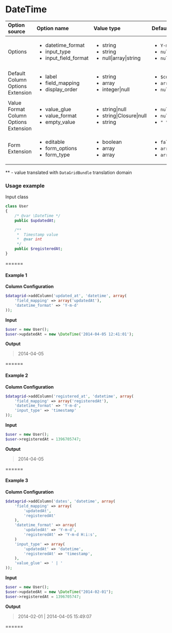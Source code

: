 # DateTime

<table>
    <head>
        <tr>
            <td><b>Option source</b></td>
            <td><b>Option name</b></td>
            <td><b>Value type</b></td>
            <td><b>Default Value</b></td>
        </tr>
    </head>
    <tbody>
        <tr>
            <td>Options </td>
            <td>
                <ul>
                    <li>datetime_format</li>
                    <li>input_type</li>
                    <li>input_field_format</li>
                </ul>
            </td>
            <td>
                <ul>
                    <li>string</li>
                    <li>string</li>
                    <li>null|array|string</li>
                </ul>
            </td>
            <td>
                <ul>
                    <li><code>Y-m-d H:i:s</code></li>
                    <li><code>null|string|timestamp|datetime|array</code></li>
                    <li><code>null</code></li>
                </ul>
            </td>
        <tr>
        <tr>
            <td>Default Column Options Extension</td>
            <td>
                <ul>
                    <li>label</li>
                    <li>field_mapping</li>
                    <li>display_order</li>
                </ul>
            </td>
            <td>
                <ul>
                    <li>string</li>
                    <li>array</li>
                    <li>integer|null</li>
                </td>
            </td>
            <td>
                <ul>
                    <li><code>$column->getName()</code></li>
                    <li><code>array($column->getName())</code></li>
                    <li><code>null</code></li>
                </ul>
            </td>
        </tr>
        <tr>
            <td>Value Format Column Options Extension</td>
            <td>
                <ul>
                    <li>value_glue</li>
                    <li>value_format</li>
                    <li>empty_value</li>
                </ul>
            </td>
            <td>
                <ul>
                    <li>string|null</li>
                    <li>string|Closure|null</li>
                    <li>string</li>
                </td>
            </td>
            <td>
                <ul>
                    <li><code>null</code></li>
                    <li><code>null</code></li>
                    <li><code>" "</code> (empty string)</li>
                </ul>
            </td>
        </tr>
        <tr>
            <td>Form Extension</td>
            <td>
                <ul>
                    <li>editable</li>
                    <li>form_options</li>
                    <li>form_type</li>
                </ul>
            </td>
            <td>
                <ul>
                    <li>boolean</li>
                    <li>array</li>
                    <li>array</li>
                </td>
            </td>
            <td>
                <ul>
                    <li><code>false</code></li>
                    <li><code>array()</code></li>
                    <li><code>array()</code></li>
                </ul>
            </td>
        </tr>
    </tbody>
</table>

** - value translated with ``DataGridBundle`` translation domain

### Usage example

Input class

```php
class User
{
    /* @var \DateTime */
    public $updatedAt;

    /**
     *  Timestamp value
     *  @var int
     */
    public $registeredAt;
}
```
======
#### Example 1

**Column Configuration**
```php
$datagrid->addColumn('updated_at', 'datetime', array(
    'field_mapping' => array('updatedAt'),
    'datetime_format' => 'Y-m-d'
));
```

**Input**
```php
$user = new User();
$user->updatedAt = new \DateTime('2014-04-05 12:41:01');
```

**Output**
> 2014-04-05

======
#### Example 2

**Column Configuration**
```php
$datagrid->addColumn('registered_at', 'datetime', array(
    'field_mapping' => array('registeredAt'),
    'datetime_format' => 'Y-m-d',
    'input_type' => 'timestamp'
));
```

**Input**
```php
$user = new User();
$user->registeredAt = 1396705747;
```

**Output**
> 2014-04-05

======
#### Example 3

**Column Configuration**
```php
$datagrid->addColumn('dates', 'datetime', array(
    'field_mapping' => array(
        'updatedAt',
        'registeredAt'
    ),
    'datetime_format' => array(
        'updatedAt' => 'Y-m-d',
        'registeredAt' => 'Y-m-d H:i:s',
    )
    'input_type' => array(
        'updatedAt' => 'datetime',
        'registeredAt' => 'timestamp',
    ),
    'value_glue' => ' | '
));
```

**Input**
```php
$user = new User();
$user->updatedAt = new \DateTime("2014-02-01");
$user->registeredAt = 1396705747;
```

**Output**
> 2014-02-01 | 2014-04-05 15:49:07

======
